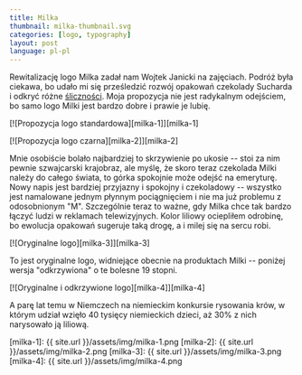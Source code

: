 ```yaml
---
title: Milka
thumbnail: milka-thumbnail.svg
categories: [logo, typography]
layout: post
language: pl-pl
---
```


Rewitalizację logo Milka zadał nam Wojtek Janicki na zajęciach. Podróż była ciekawa, bo udało mi się prześledzić rozwój opakowań czekolady Sucharda i odkryć różne [śliczności](http://www.chocolatewrappers.info/Svycarsko/Suchard/susumipoh.jpg). Moja propozycja nie jest radykalnym odejściem, bo samo logo Milki jest bardzo dobre i prawie je lubię.

[![Propozycja logo standardowa][milka-1]][milka-1]

[![Propozycja logo czarna][milka-2]][milka-2]

Mnie osobiście bolało najbardziej to skrzywienie po ukosie -- stoi za nim pewnie szwajcarski krajobraz, ale myślę, że skoro teraz czekolada Milki należy do całego świata, to górka spokojnie może odejść na emeryturę. Nowy napis jest bardziej przyjazny i spokojny i czekoladowy -- wszystko jest namalowane jednym płynnym pociągnięciem i nie ma już problemu z odosobnionym "M". Szczególnie teraz to ważne, gdy Milka chce tak bardzo łączyć ludzi w reklamach telewizyjnych. Kolor liliowy ociepliłem odrobinę, bo ewolucja opakowań sugeruje taką drogę, a i milej się na sercu robi.

[![Oryginalne logo][milka-3]][milka-3]

To jest oryginalne logo, widniejące obecnie na produktach Milki -- poniżej wersja "odkrzywiona" o te bolesne 19 stopni.

[![Oryginalne i odkrzywione logo][milka-4]][milka-4]

A parę lat temu w Niemczech na niemieckim konkursie rysowania krów, w którym udział wzięło 40 tysięcy niemieckich dzieci, aż 30% z nich narysowało ją liliową.

[milka-1]: {{ site.url }}/assets/img/milka-1.png
[milka-2]: {{ site.url }}/assets/img/milka-2.png
[milka-3]: {{ site.url }}/assets/img/milka-3.png
[milka-4]: {{ site.url }}/assets/img/milka-4.png
